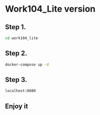 # Work104_Lite version

## Step 1.

```cmd
cd work104_lite
```

## Step 2.
```cmd
docker-compose up -d
```

## Step 3.
``` cmd
localhost:8080
```

## Enjoy it